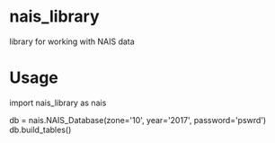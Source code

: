 # nais_library
library for working with NAIS data

# Usage
import nais_library as nais

db = nais.NAIS_Database(zone='10', year='2017', password='pswrd')
db.build_tables()
